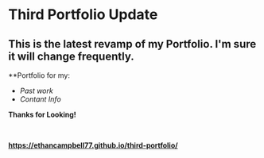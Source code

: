 # Third Portfolio Update
## This is the latest revamp of my Portfolio. I'm sure it will change frequently.

**Portfolio for my:

* *Past work*
* *Contant Info*

**Thanks for Looking!**

<br>

**https://ethancampbell77.github.io/third-portfolio/**





